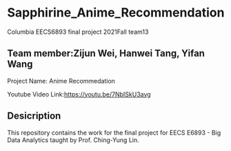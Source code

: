 # Sapphirine_Anime_Recommendation
Columbia EECS6893 final project 2021Fall team13

## Team member:Zijun Wei, Hanwei Tang, Yifan Wang

Project Name: Anime Recommedation

Youtube Video Link:https://youtu.be/7NbISkU3ayg

## Desicription
This repository contains the work for the final project for EECS E6893 - Big Data Analytics taught by Prof. Ching-Yung Lin.
